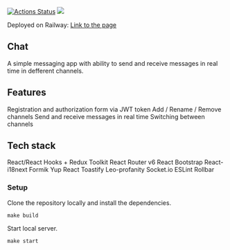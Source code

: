 [![Actions Status](https://github.com/ankechkina/frontend-project-12/actions/workflows/hexlet-check.yml/badge.svg)](https://github.com/ankechkina/frontend-project-12/actions)
<a href="https://codeclimate.com/github/ankechkina/frontend-project-12/maintainability"><img src="https://api.codeclimate.com/v1/badges/8ec136b49da9761a910f/maintainability" /></a>

Deployed on Railway: [Link to the page](https://frontend-project-12-production-0b8f.up.railway.app/)

## Chat

A simple messaging app with ability to send and receive messages in real time in defferent channels.

## Features

Registration and authorization form via JWT token
Add / Rename / Remove channels
Send and receive messages in real time
Switching between channels

## Tech stack

React/React Hooks + Redux Toolkit
React Router v6
React Bootstrap
React-i18next
Formik
Yup
React Toastify
Leo-profanity
Socket.io
ESLint
Rollbar

### Setup

Clone the repository locally and install the dependencies.
```
make build
```
Start local server.
```
make start
```
